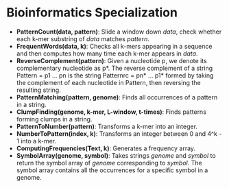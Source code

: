 # Bioinformatics Specialization
- **PatternCount(data, pattern)**: Slide a window down *data*, check whether each k-mer substring of *data* matches *pattern*.
- **FrequentWords(data, k)**: Checks all k-mers appearing in a sequence and then computes how many time each k-mer appears in *data*.
- **ReverseComplement(pattern)**: Given a nucleotide p, we denote its complementary nucleotide as p*. The reverse complement of a string Pattern = p1 … pn is the string Patternrc = pn* … p1* formed by taking the complement of each nucleotide in Pattern, then reversing the resulting string.
- **PatternMatching(pattern, genome)**: Finds all occurrences of a pattern in a string.
- **ClumpFinding(genome, k-mer, L-window, t-times)**: Finds patterns forming clumps in a string.
- **PatternToNumber(pattern)**: Transforms a k-mer into an integer.
- **NumberToPattern(index, k)**: Transforms an integer between 0 and 4^k - 1 into a k-mer. 
- **ComputingFrequencies(Text, k)**: Generates a frequency array.
- **SymbolArray(genome, symbol)**: Takes strings *genome* and *symbol* to return the symbol array of *genome* corresponding to *symbol*. The symbol array contains all the occurrences for a specific symbol in a genome.
